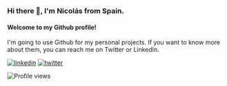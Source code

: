 ### Hi there 👋, I'm Nicolás from Spain.
#### Welcome to my Github profile!

I'm going to use Github for my personal projects. If you want to know more about them, you can reach me on Twitter or LinkedIn. 

[![linkedin](https://img.shields.io/badge/linkedin-0A66C2?style=for-the-badge&logo=linkedin&logoColor=white)](https://www.linkedin.com/in/nicosalda23/)
[![twitter](https://img.shields.io/badge/twitter-1DA1F2?style=for-the-badge&logo=twitter&logoColor=white)](https://twitter.com/nicosalda23)


![Profile views](https://gpvc.arturio.dev/nicosalda)  
